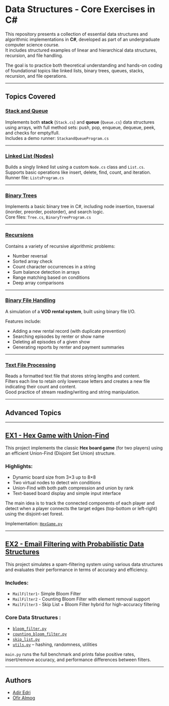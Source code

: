# Data Structures - Core Exercises in C#

This repository presents a collection of essential data structures and algorithmic implementations in **C#**, developed as part of an undergraduate computer science course.  
It includes structured examples of linear and hierarchical data structures, recursion, and file handling.

The goal is to practice both theoretical understanding and hands-on coding of foundational topics like linked lists, binary trees, queues, stacks, recursion, and file operations.

---

## Topics Covered

### [Stack and Queue](./StackandQueue)

Implements both **stack** (`Stack.cs`) and **queue** (`Queue.cs`) data structures using arrays, with full method sets: push, pop, enqueue, dequeue, peek, and checks for empty/full.  
Includes a demo runner: `StackandQueueProgram.cs`

---

### [Linked List (Nodes)](./LinkedList(Nodes))

Builds a singly linked list using a custom `Node.cs` class and `List.cs`.  
Supports basic operations like insert, delete, find, count, and iteration.  
Runner file: `ListsProgram.cs`

---

### [Binary Trees](./BinaryTree)

Implements a basic binary tree in C#, including node insertion, traversal (inorder, preorder, postorder), and search logic.  
Core files: `Tree.cs`, `BinaryTreeProgram.cs`

---

### [Recursions](./Recursions.cs)

Contains a variety of recursive algorithmic problems:
- Number reversal
- Sorted array check
- Count character occurrences in a string
- Sum balance detection in arrays
- Range matching based on conditions
- Deep array comparisons

---

### [Binary File Handling](./BinaryFile.cs)

A simulation of a **VOD rental system**, built using binary file I/O.

Features include:
- Adding a new rental record (with duplicate prevention)
- Searching episodes by renter or show name
- Deleting all episodes of a given show
- Generating reports by renter and payment summaries

---

### [Text File Processing](./TextFile.cs)

Reads a formatted text file that stores string lengths and content.  
Filters each line to retain only lowercase letters and creates a new file indicating their count and content.  
Good practice of stream reading/writing and string manipulation.

---

## Advanced Topics

---

## [EX1 - Hex Game with Union-Find](./EX1_HexGame)

This project implements the classic **Hex board game** (for two players) using an efficient Union-Find (Disjoint Set Union) structure.

### Highlights:
- Dynamic board size from 3×3 up to 8×8
- Two virtual nodes to detect win conditions
- Union-Find with both path compression and union by rank
- Text-based board display and simple input interface

The main idea is to track the connected components of each player and detect when a player connects the target edges (top-bottom or left-right) using the disjoint-set forest.

Implementation: [`HexGame.py`](./EX1_HexGame/HexGame.py)

---

## [EX2 - Email Filtering with Probabilistic Data Structures](./EX2_EmailFiltering)

This project simulates a spam-filtering system using various data structures and evaluates their performance in terms of accuracy and efficiency.

### Includes:
- `MailFilter1`- Simple Bloom Filter  
- `MailFilter2` - Counting Bloom Filter with element removal support  
- `MailFilter3` - Skip List + Bloom Filter hybrid for high-accuracy filtering

### Core Data Structures :
- [`bloom_filter.py`](./EX2_EmailFiltering/bloom_filter.py)
- [`counting_bloom_filter.py`](./EX2_EmailFiltering/counting_bloom_filter.py)
- [`skip_list.py`](./EX2_EmailFiltering/skip_list.py)
- [`utils.py`](./EX2_EmailFiltering/utils.py) – hashing, randomness, utilities

`main.py` runs the full benchmark and prints false positive rates, insert/remove accuracy, and performance differences between filters.

---

## Authors

- [Adir Edri](https://github.com/adiredri)  
- [Ofir Almog](https://github.com/Ofigu)
